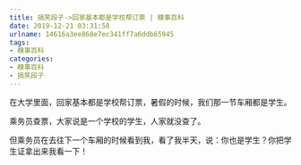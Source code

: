 ```yaml
---
title: 搞笑段子->回家基本都是学校帮订票 | 糗事百科
date: 2019-12-21 03:31:58
urlname: 14616a3ee868e7ec341ff7a6ddb65945
tags: 
- 糗事百科
categories:
- 糗事百科
- 搞笑段子
---
```

在大学里面，回家基本都是学校帮订票，暑假的时候，我们那一节车厢都是学生。

乘务员查票，大家说是一个学校的学生，人家就没查了。

但乘务员在去往下一个车厢的时候看到我，看了我半天，说：你也是学生？你把学生证拿出来我看一下！


